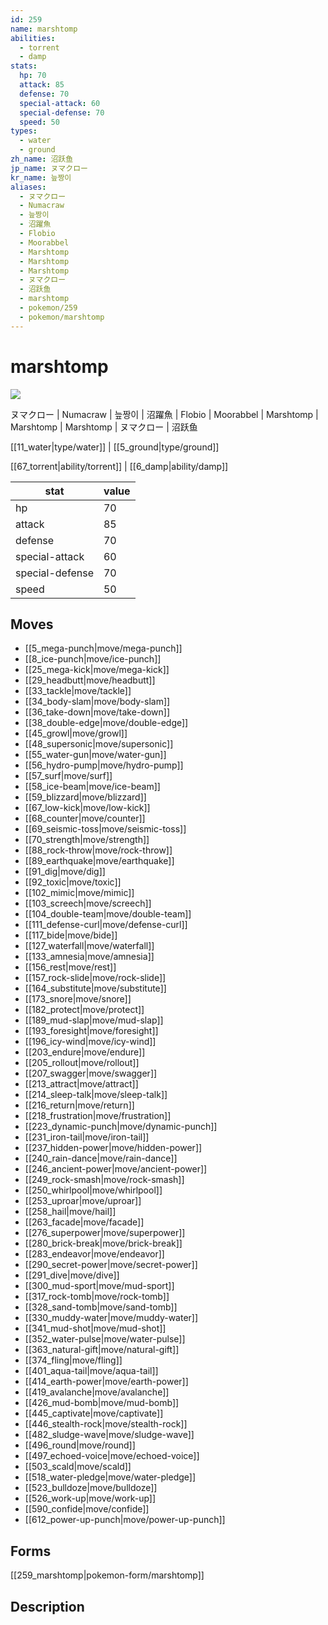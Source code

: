 ```yaml
---
id: 259
name: marshtomp
abilities:
  - torrent
  - damp
stats:
  hp: 70
  attack: 85
  defense: 70
  special-attack: 60
  special-defense: 70
  speed: 50
types:
  - water
  - ground
zh_name: 沼跃鱼
jp_name: ヌマクロー
kr_name: 늪짱이
aliases:
  - ヌマクロー
  - Numacraw
  - 늪짱이
  - 沼躍魚
  - Flobio
  - Moorabbel
  - Marshtomp
  - Marshtomp
  - Marshtomp
  - ヌマクロー
  - 沼跃鱼
  - marshtomp
  - pokemon/259
  - pokemon/marshtomp
---
```

# marshtomp

![](https://raw.githubusercontent.com/PokeAPI/sprites/master/sprites/pokemon/259.png)

ヌマクロー | Numacraw | 늪짱이 | 沼躍魚 | Flobio | Moorabbel | Marshtomp | Marshtomp | Marshtomp | ヌマクロー | 沼跃鱼

[[11_water|type/water]] | [[5_ground|type/ground]]

[[67_torrent|ability/torrent]] | [[6_damp|ability/damp]]

|stat|value|
|---|---|
|hp|70|
|attack|85|
|defense|70|
|special-attack|60|
|special-defense|70|
|speed|50|


## Moves

- [[5_mega-punch|move/mega-punch]]
- [[8_ice-punch|move/ice-punch]]
- [[25_mega-kick|move/mega-kick]]
- [[29_headbutt|move/headbutt]]
- [[33_tackle|move/tackle]]
- [[34_body-slam|move/body-slam]]
- [[36_take-down|move/take-down]]
- [[38_double-edge|move/double-edge]]
- [[45_growl|move/growl]]
- [[48_supersonic|move/supersonic]]
- [[55_water-gun|move/water-gun]]
- [[56_hydro-pump|move/hydro-pump]]
- [[57_surf|move/surf]]
- [[58_ice-beam|move/ice-beam]]
- [[59_blizzard|move/blizzard]]
- [[67_low-kick|move/low-kick]]
- [[68_counter|move/counter]]
- [[69_seismic-toss|move/seismic-toss]]
- [[70_strength|move/strength]]
- [[88_rock-throw|move/rock-throw]]
- [[89_earthquake|move/earthquake]]
- [[91_dig|move/dig]]
- [[92_toxic|move/toxic]]
- [[102_mimic|move/mimic]]
- [[103_screech|move/screech]]
- [[104_double-team|move/double-team]]
- [[111_defense-curl|move/defense-curl]]
- [[117_bide|move/bide]]
- [[127_waterfall|move/waterfall]]
- [[133_amnesia|move/amnesia]]
- [[156_rest|move/rest]]
- [[157_rock-slide|move/rock-slide]]
- [[164_substitute|move/substitute]]
- [[173_snore|move/snore]]
- [[182_protect|move/protect]]
- [[189_mud-slap|move/mud-slap]]
- [[193_foresight|move/foresight]]
- [[196_icy-wind|move/icy-wind]]
- [[203_endure|move/endure]]
- [[205_rollout|move/rollout]]
- [[207_swagger|move/swagger]]
- [[213_attract|move/attract]]
- [[214_sleep-talk|move/sleep-talk]]
- [[216_return|move/return]]
- [[218_frustration|move/frustration]]
- [[223_dynamic-punch|move/dynamic-punch]]
- [[231_iron-tail|move/iron-tail]]
- [[237_hidden-power|move/hidden-power]]
- [[240_rain-dance|move/rain-dance]]
- [[246_ancient-power|move/ancient-power]]
- [[249_rock-smash|move/rock-smash]]
- [[250_whirlpool|move/whirlpool]]
- [[253_uproar|move/uproar]]
- [[258_hail|move/hail]]
- [[263_facade|move/facade]]
- [[276_superpower|move/superpower]]
- [[280_brick-break|move/brick-break]]
- [[283_endeavor|move/endeavor]]
- [[290_secret-power|move/secret-power]]
- [[291_dive|move/dive]]
- [[300_mud-sport|move/mud-sport]]
- [[317_rock-tomb|move/rock-tomb]]
- [[328_sand-tomb|move/sand-tomb]]
- [[330_muddy-water|move/muddy-water]]
- [[341_mud-shot|move/mud-shot]]
- [[352_water-pulse|move/water-pulse]]
- [[363_natural-gift|move/natural-gift]]
- [[374_fling|move/fling]]
- [[401_aqua-tail|move/aqua-tail]]
- [[414_earth-power|move/earth-power]]
- [[419_avalanche|move/avalanche]]
- [[426_mud-bomb|move/mud-bomb]]
- [[445_captivate|move/captivate]]
- [[446_stealth-rock|move/stealth-rock]]
- [[482_sludge-wave|move/sludge-wave]]
- [[496_round|move/round]]
- [[497_echoed-voice|move/echoed-voice]]
- [[503_scald|move/scald]]
- [[518_water-pledge|move/water-pledge]]
- [[523_bulldoze|move/bulldoze]]
- [[526_work-up|move/work-up]]
- [[590_confide|move/confide]]
- [[612_power-up-punch|move/power-up-punch]]

## Forms



[[259_marshtomp|pokemon-form/marshtomp]]

## Description



